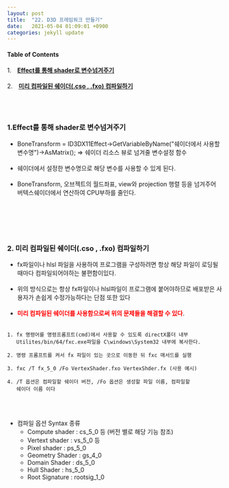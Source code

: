 ```yaml
---
layout: post
title:  "22. D3D 프레임워크 만들기"
date:   2021-05-04 01:09:01 +0900
categories: jekyll update
---
```

#### Table of Contents
1.　[**Effect를 통해 shader로 변수넘겨주기**](#1effect를-통해-shader로-변수넘겨주기)<br><br />
2.　[**미리 컴파일된 쉐이더(.cso , .fxo) 컴파일하기**](#2-미리-컴파일된-쉐이더cso--fxo-컴파일하기)<br /><br />
<br />
<br />
**<span style="color:red"></span>**

### **1.Effect를 통해 shader로 변수넘겨주기**
- BoneTransform  = ID3DX11Effect->GetVariableByName("쉐이더에서 사용할 변수명")->AsMatrix(); => 쉐이더 리소스 뷰로 넘겨줄 변수설정 함수<br><br>
- 쉐이더에서 설정한 변수명으로 해당 변수를 사용할 수 있게 된다.<br><br>
- BoneTransform, 오브젝트의 월드좌표, view와 projection 행렬 등을 넘겨주어 버텍스쉐이더에서 연산하여 CPU부하를 줄인다.
<br><br><br><br><br><br>


### **2. 미리 컴파일된 쉐이더(.cso , .fxo) 컴파일하기**
- fx파일이나 hlsl 파일을 사용하여 프로그램을 구성하려면 항상 해당 파일이 로딩될때마다 컴파일되어야하는 불편함이있다.<br><br>
- 위의 방식으로는 항상 fx파일이나 hlsl파일이 프로그램에 붙어야하므로 배포받은 사용자가 손쉽게 수정가능하다는 단점 또한 있다<br><br>
- **<span style="color:red">미리 컴파일된 쉐이더를 사용함으로써 위의 문제들을 해결할 수 있다</span>**.<br><br>

```
1. fx 명령어를 명령프롬프트(cmd)에서 사용할 수 있도록 directX폴더 내부
   Utilites/bin/64/fxc.exe파일을 C\windows\System32 내부에 복사한다.

2. 명령 프롬프트를 켜서 fx 파일이 있는 곳으로 이동한 뒤 fxc 매서드를 실행

3. fxc /T fx_5_0 /Fo VertexShader.fxo VertexShder.fx (사용 예시)

4. /T 옵션은 컴파일할 쉐이더 버전, /Fo 옵션은 생성할 파일 이름, 컴파일할    
   쉐이더 이름 이다
```
<br><br>

- 컴파일 옵션 Syntax 종류
    - Compute shader : cs_5_0 등 (버전 별로 해당 기능 참조)
    - Vertext shader : vs_5_0 등
    - Pixel shader : ps_5_0
    - Geometry Shader : gs_4_0
    - Domain Shader	: ds_5_0
    - Hull Shader : hs_5_0
    - Root Signature : rootsig_1_0


<br><br><br><br><br><br>

